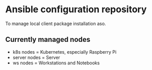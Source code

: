 # Ansible configuration repository

To manage local client package installation aso.

## Currently managed nodes
 - k8s nodes = Kubernetes, especially Raspberry Pi
 - server nodes = Server
 - ws nodes = Workstations and Notebooks
